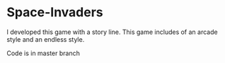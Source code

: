 # Space-Invaders
I developed this game with a story line.
This game includes of an arcade style and an endless style.

Code is in master branch
